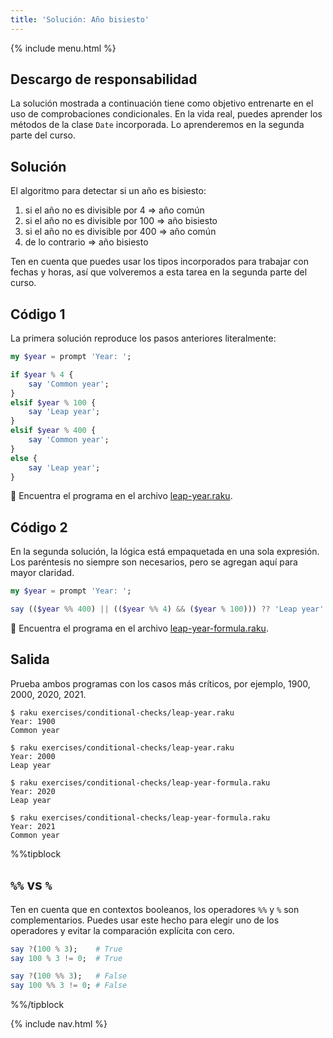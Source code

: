```yaml
---
title: 'Solución: Año bisiesto'
---
```


{% include menu.html %}

## Descargo de responsabilidad

La solución mostrada a continuación tiene como objetivo entrenarte en el uso de comprobaciones condicionales. En la vida real, puedes aprender los métodos de la clase `Date` incorporada. Lo aprenderemos en la segunda parte del curso.

## Solución

El algoritmo para detectar si un año es bisiesto:

1. si el año no es divisible por 4 => año común
1. si el año no es divisible por 100 => año bisiesto
1. si el año no es divisible por 400 => año común
1. de lo contrario => año bisiesto

Ten en cuenta que puedes usar los tipos incorporados para trabajar con fechas y horas, así que volveremos a esta tarea en la segunda parte del curso.

## Código 1

La primera solución reproduce los pasos anteriores literalmente:

```raku
my $year = prompt 'Year: ';

if $year % 4 {
    say 'Common year';
}
elsif $year % 100 {
    say 'Leap year';
}
elsif $year % 400 {
    say 'Common year';
}
else {
    say 'Leap year';
}
```

🦋 Encuentra el programa en el archivo [leap-year.raku](https://github.com/ash/raku-course/blob/master/exercises/conditional-checks/leap-year.raku).

## Código 2

En la segunda solución, la lógica está empaquetada en una sola expresión. Los paréntesis no siempre son necesarios, pero se agregan aquí para mayor claridad.

```raku
my $year = prompt 'Year: ';

say (($year %% 400) || (($year %% 4) && ($year % 100))) ?? 'Leap year' !! 'Common year';
```

🦋 Encuentra el programa en el archivo [leap-year-formula.raku](https://github.com/ash/raku-course/blob/master/exercises/conditional-checks/leap-year-formula.raku).

## Salida

Prueba ambos programas con los casos más críticos, por ejemplo, 1900, 2000, 2020, 2021.

```console
$ raku exercises/conditional-checks/leap-year.raku
Year: 1900
Common year

$ raku exercises/conditional-checks/leap-year.raku
Year: 2000
Leap year
```

```console
$ raku exercises/conditional-checks/leap-year-formula.raku
Year: 2020
Leap year

$ raku exercises/conditional-checks/leap-year-formula.raku
Year: 2021
Common year
```

%%tipblock
## `%%` vs `%`

Ten en cuenta que en contextos booleanos, los operadores `%%` y `%` son complementarios. Puedes usar este hecho para elegir uno de los operadores y evitar la comparación explícita con cero.

```raku
say ?(100 % 3);    # True
say 100 % 3 != 0;  # True

say ?(100 %% 3);   # False
say 100 %% 3 != 0; # False
```
%%/tipblock

{% include nav.html %}